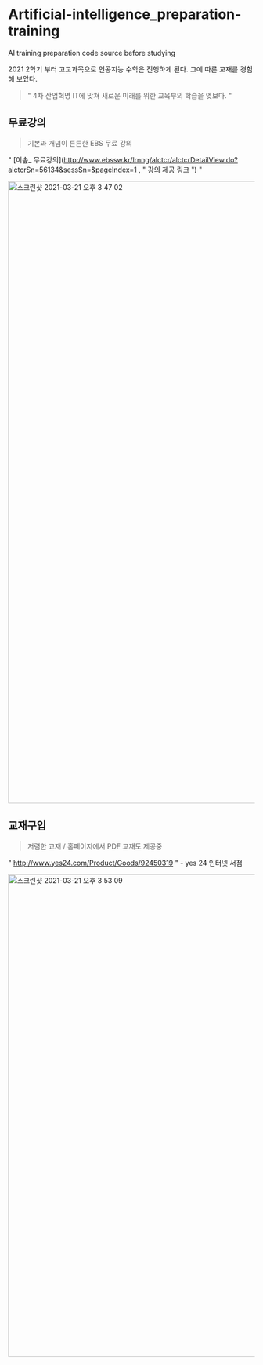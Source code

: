 # Artificial-intelligence_preparation-training
AI training preparation code source before studying

2021 2학기 부터 고교과목으로 인공지능 수학은 진행하게 된다. 
그에 따른 교재를 경험해 보았다. 

> " 4차 산업혁명 IT에 맞쳐 새로운 미래를 위한 교육부의 학습을 엿보다. "

## 무료강의 
> 기본과 개념이 튼튼한 EBS 무료 강의

 " [이솦_ 무료강의](http://www.ebssw.kr/lrnng/alctcr/alctcrDetailView.do?alctcrSn=56134&sessSn=&pageIndex=1 , " 강의 제공 링크 ") "
 
<img width="1268" alt="스크린샷 2021-03-21 오후 3 47 02" src="https://user-images.githubusercontent.com/77039803/111896460-18f17100-8a5d-11eb-9706-bbb6604af3b4.png">

## 교재구입 
> 저렴한 교재 / 홈페이지에서 PDF 교재도 제공중 

 " <http://www.yes24.com/Product/Goods/92450319> "  - yes 24 인터넷 서점 
 
 
<img width="984" alt="스크린샷 2021-03-21 오후 3 53 09" src="https://user-images.githubusercontent.com/77039803/111896528-9f0db780-8a5d-11eb-8bab-e99d13bdc2ef.png">

